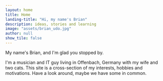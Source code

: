 ```yaml
---
layout: home
title: Home
landing-title: "Hi, my name's Brian"
description: ideas, stories and learning 
image: "assets/brian_udo.jpg"
author: null
show_tile: false
---
```


My name's Brian, and I'm glad you stopped by. 

I'm a musician and IT guy living in Offenbach, Germany with my wife and two cats. This site is a cross-section of my interests, hobbies and motivations. Have a look around, maybe we have some in common.
